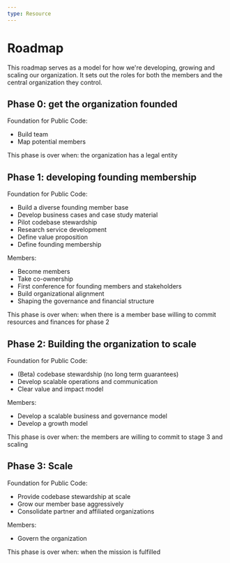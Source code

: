 ```yaml
---
type: Resource
---
```


# Roadmap

This roadmap serves as a model for how we're developing, growing and scaling our organization. It sets out the roles for both the members and the central organization they control.

## Phase 0: get the organization founded

Foundation for Public Code:

* Build team
* Map potential members

This phase is over when: the organization has a legal entity

## Phase 1: developing founding membership

Foundation for Public Code:

* Build a diverse founding member base
* Develop business cases and case study material
* Pilot codebase stewardship
* Research service development
* Define value proposition
* Define founding membership

Members:

* Become members
* Take co-ownership
* First conference for founding members and stakeholders
* Build organizational alignment
* Shaping the governance and financial structure

This phase is over when: when there is a member base willing to commit resources and finances for phase 2

## Phase 2: Building the organization to scale

Foundation for Public Code:

* (Beta) codebase stewardship (no long term guarantees)
* Develop scalable operations and communication
* Clear value and impact model

Members:

* Develop a scalable business and governance model
* Develop a growth model

This phase is over when: the members are willing to commit to stage 3 and scaling

## Phase 3: Scale

Foundation for Public Code:

* Provide codebase stewardship at scale
* Grow our member base aggressively
* Consolidate partner and affiliated organizations

Members:

* Govern the organization

This phase is over when: when the mission is fulfilled

